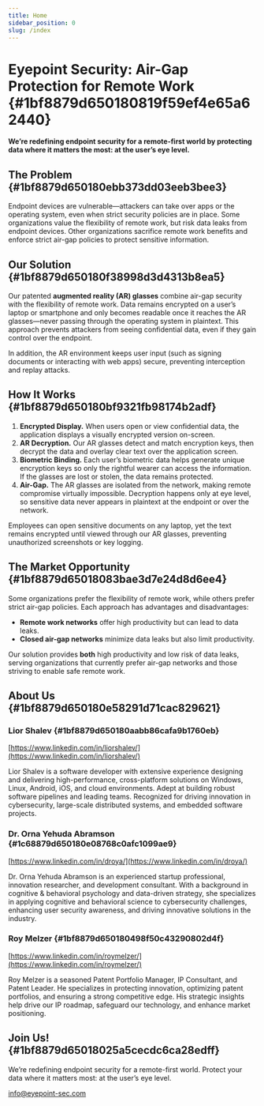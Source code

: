 ```yaml
---
title: Home
sidebar_position: 0
slug: /index
---
```




# Eyepoint Security: Air-Gap Protection for Remote Work {#1bf8879d650180819f59ef4e65a62440}


**We’re redefining endpoint security for a remote-first world by protecting data where it matters the most: at the user’s eye level.**


## **The Problem** {#1bf8879d650180ebb373dd03eeb3bee3}


Endpoint devices are vulnerable—attackers can take over apps or the operating system, even when strict security policies are in place. Some organizations value the flexibility of remote work, but risk data leaks from endpoint devices. Other organizations sacrifice remote work benefits and enforce strict air-gap policies to protect sensitive information.


## **Our Solution** {#1bf8879d650180f38998d3d4313b8ea5}


Our patented **augmented reality (AR) glasses** combine air-gap security with the flexibility of remote work. Data remains encrypted on a user’s laptop or smartphone and only becomes readable once it reaches the AR glasses—never passing through the operating system in plaintext. This approach prevents attackers from seeing confidential data, even if they gain control over the endpoint.


In addition, the AR environment keeps user input (such as signing documents or interacting with web apps) secure, preventing interception and replay attacks.


## **How It Works** {#1bf8879d650180bf9321fb98174b2adf}

1. **Encrypted Display.**
When users open or view confidential data, the application displays a visually encrypted version on-screen.
2. **AR Decryption.**
Our AR glasses detect and match encryption keys, then decrypt the data and overlay clear text over the application screen.
3. **Biometric Binding.**
Each user’s biometric data helps generate unique encryption keys so only the rightful wearer can access the information. If the glasses are lost or stolen, the data remains protected.
4. **Air-Gap.**
The AR glasses are isolated from the network, making remote compromise virtually impossible. Decryption happens only at eye level, so sensitive data never appears in plaintext at the endpoint or over the network.

Employees can open sensitive documents on any laptop, yet the text remains encrypted until viewed through our AR glasses, preventing unauthorized screenshots or key logging.


## **The Market Opportunity** {#1bf8879d65018083bae3d7e24d8d6ee4}


Some organizations prefer the flexibility of remote work, while others prefer strict air-gap policies. Each approach has advantages and disadvantages:

- **Remote work networks** offer high productivity but can lead to data leaks.
- **Closed air-gap networks** minimize data leaks but also limit productivity.

Our solution provides **both** high productivity and low risk of data leaks, serving organizations that currently prefer air-gap networks and those striving to enable safe remote work.


## **About Us** {#1bf8879d650180e58291d71cac829621}


### **Lior Shalev** {#1bf8879d650180aabb86cafa9b1760eb}


[https://www.linkedin.com/in/liorshalev/](https://www.linkedin.com/in/liorshalev/)


Lior Shalev is a software developer with extensive experience designing and delivering high-performance, cross-platform solutions on Windows, Linux, Android, iOS, and cloud environments. Adept at building robust software pipelines and leading teams. Recognized for driving innovation in cybersecurity, large-scale distributed systems, and embedded software projects.


### **Dr. Orna Yehuda Abramson** {#1c68879d650180e08768c0afc1099ae9}


[https://www.linkedin.com/in/droya/](https://www.linkedin.com/in/droya/)


Dr. Orna Yehuda Abramson is an experienced startup professional, innovation researcher, and development consultant. With a background in cognitive & behavioral psychology and data-driven strategy, she specializes in applying cognitive and behavioral science to cybersecurity challenges, enhancing user security awareness, and driving innovative solutions in the industry.


### **Roy Melzer** {#1bf8879d650180498f50c43290802d4f}


[https://www.linkedin.com/in/roymelzer/](https://www.linkedin.com/in/roymelzer/)


Roy Melzer is a seasoned Patent Portfolio Manager, IP Consultant, and Patent Leader. He specializes in protecting innovation, optimizing patent portfolios, and ensuring a strong competitive edge. His strategic insights help drive our IP roadmap, safeguard our technology, and enhance market positioning.


## **Join Us!** {#1bf8879d65018025a5cecdc6ca28edff}


We’re redefining endpoint security for a remote-first world. Protect your data where it matters most: at the user’s eye level.


[info@eyepoint-sec.com](mailto:info@eyepoint-sec.com)

